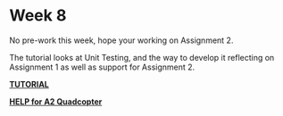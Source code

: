 Week 8 
=========================

No pre-work this week, hope your working on Assignment 2.

The tutorial looks at Unit Testing, and the way to develop it reflecting on Assignment 1 as well as support for Assignment 2.

**[TUTORIAL](./TUTORIAL.md)**

**[HELP for A2 Quadcopter](./QUAD.md)**

